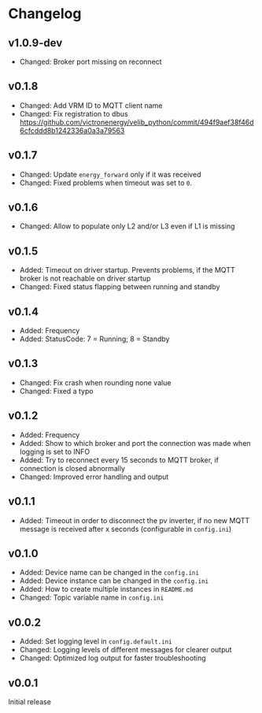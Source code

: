 # Changelog

## v1.0.9-dev
* Changed: Broker port missing on reconnect

## v0.1.8
* Changed: Add VRM ID to MQTT client name
* Changed: Fix registration to dbus https://github.com/victronenergy/velib_python/commit/494f9aef38f46d6cfcddd8b1242336a0a3a79563

## v0.1.7
* Changed: Update `energy_forward` only if it was received
* Changed: Fixed problems when timeout was set to `0`.

## v0.1.6
* Changed: Allow to populate only L2 and/or L3 even if L1 is missing

## v0.1.5
* Added: Timeout on driver startup. Prevents problems, if the MQTT broker is not reachable on driver startup
* Changed: Fixed status flapping between running and standby

## v0.1.4
* Added: Frequency
* Added: StatusCode: 7 = Running; 8 = Standby

## v0.1.3
* Changed: Fix crash when rounding none value
* Changed: Fixed a typo

## v0.1.2
* Added: Frequency
* Added: Show to which broker and port the connection was made when logging is set to INFO
* Added: Try to reconnect every 15 seconds to MQTT broker, if connection is closed abnormally
* Changed: Improved error handling and output

## v0.1.1
* Added: Timeout in order to disconnect the pv inverter, if no new MQTT message is received after x seconds (configurable in `config.ini`)

## v0.1.0
* Added: Device name can be changed in the `config.ini`
* Added: Device instance can be changed in the `config.ini`
* Added: How to create multiple instances in `README.md`
* Changed: Topic variable name in `config.ini`

## v0.0.2
* Added: Set logging level in `config.default.ini`
* Changed: Logging levels of different messages for clearer output
* Changed: Optimized log output for faster troubleshooting

## v0.0.1
Initial release
